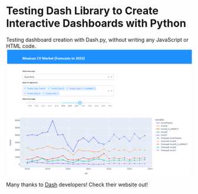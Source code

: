 # Testing Dash Library to Create Interactive Dashboards with Python
Testing dashboard creation with Dash.py, without writing any JavaScript or HTML code.
![image](img.png)

Many thanks to [Dash](https://dash.plotly.com/introduction) developers! Check their website out!

